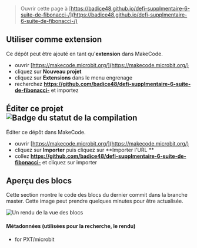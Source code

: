 
> Ouvrir cette page à [https://badice48.github.io/defi-supplmentaire-6-suite-de-fibonacci-/](https://badice48.github.io/defi-supplmentaire-6-suite-de-fibonacci-/)

## Utiliser comme extension

Ce dépôt peut être ajouté en tant qu'**extension** dans MakeCode.

* ouvrir [https://makecode.microbit.org/](https://makecode.microbit.org/)
* cliquez sur **Nouveau projet**
* cliquez sur **Extensions** dans le menu engrenage
* recherchez **https://github.com/badice48/defi-supplmentaire-6-suite-de-fibonacci-** et importez

## Éditer ce projet ![Badge du statut de la compilation](https://github.com/badice48/defi-supplmentaire-6-suite-de-fibonacci-/workflows/MakeCode/badge.svg)

Éditer ce dépôt dans MakeCode.

* ouvrir [https://makecode.microbit.org/](https://makecode.microbit.org/)
* cliquez sur **Importer** puis cliquez sur **Importer l'URL **
* collez **https://github.com/badice48/defi-supplmentaire-6-suite-de-fibonacci-** et cliquez sur importer

## Aperçu des blocs

Cette section montre le code des blocs du dernier commit dans la branche master.
Cette image peut prendre quelques minutes pour être actualisée.

![Un rendu de la vue des blocs](https://github.com/badice48/defi-supplmentaire-6-suite-de-fibonacci-/raw/master/.github/makecode/blocks.png)

#### Métadonnées (utilisées pour la recherche, le rendu)

* for PXT/microbit
<script src="https://makecode.com/gh-pages-embed.js"></script><script>makeCodeRender("{{ site.makecode.home_url }}", "{{ site.github.owner_name }}/{{ site.github.repository_name }}");</script>
